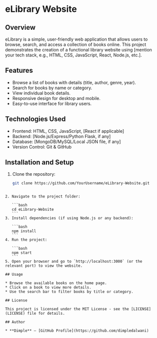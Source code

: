 
# eLibrary Website

## Overview
eLibrary is a simple, user-friendly web application that allows users to browse, search, and access a collection of books online. This project demonstrates the creation of a functional library website using [mention your tech stack, e.g., HTML, CSS, JavaScript, React, Node.js, etc.].

## Features
- Browse a list of books with details (title, author, genre, year).  
- Search for books by name or category.  
- View individual book details.  
- Responsive design for desktop and mobile.  
- Easy-to-use interface for library users.

## Technologies Used
- Frontend: HTML, CSS, JavaScript, [React if applicable]  
- Backend: [Node.js/Express/Python Flask, if any]  
- Database: [MongoDB/MySQL/Local JSON file, if any]  
- Version Control: Git & GitHub  

## Installation and Setup
1. Clone the repository:
   ```bash
   git clone https://github.com/YourUsername/eLibrary-Website.git
````

2. Navigate to the project folder:

   ```bash
   cd eLibrary-Website
   ```
3. Install dependencies (if using Node.js or any backend):

   ```bash
   npm install
   ```
4. Run the project:

   ```bash
   npm start
   ```
5. Open your browser and go to `http://localhost:3000` (or the relevant port) to view the website.

## Usage

* Browse the available books on the home page.
* Click on a book to view more details.
* Use the search bar to filter books by title or category.

## License

This project is licensed under the MIT License - see the [LICENSE](LICENSE) file for details.

## Author

* **Dimple** – [GitHub Profile](https://github.com/dimpledalwani)

